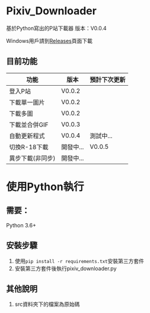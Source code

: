 # Pixiv_Downloader
基於Python寫出的P站下載器  版本：V0.0.4

Windows用戶請到[Releases](https://github.com/kirbyloco/Pixiv_Downloader/releases)頁面下載

## 目前功能
|功能|版本|預計下次更新|
|------------|---------|-|
|登入P站|V0.0.2||
|下載單一圖片|V0.0.2||
|下載多圖|V0.0.2||
|下載並合併GIF|V0.0.3||
|自動更新程式|V0.0.4|測試中...|
|切換R-18下載|開發中...|V0.0.5|
|異步下載(非同步)|開發中...||

# 使用Python執行
## 需要：
Python 3.6+

## 安裝步驟
1. 使用`pip install -r requirements.txt`安裝第三方套件
2. 安裝第三方套件後執行pixiv_downloader.py

## 其他說明
1. src資料夾下的檔案為原始碼
